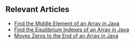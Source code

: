## Relevant Articles
- [Find the Middle Element of an Array in Java](https://www.baeldung.com/java-array-middle-item)
- [Find the Equilibrium Indexes of an Array in Java](https://www.baeldung.com/java-equilibrium-index-array)
- [Moves Zeros to the End of an Array in Java](https://www.baeldung.com/java-array-sort-move-zeros-end)
